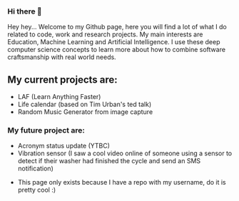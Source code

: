 ### Hi there 👋

Hey hey... Welcome to my Github page, here you will find a lot of what I do related to code, work and research projects. My main interests are Education, Machine Learning and Artificial Intelligence. I use these deep computer science concepts to learn more about how to combine software craftsmanship with real world needs.

## My current projects are:

- LAF (Learn Anything Faster)
- Life calendar (based on Tim Urban's ted talk)
- Random Music Generator from image capture

### My future project are:
- Acronym status update (YTBC)
- Vibration sensor (I saw a cool video online of someone using a sensor to detect if their washer had finished the cycle and send an SMS notification)


* This page only exists because I have a repo with my username, do it is pretty cool :)
